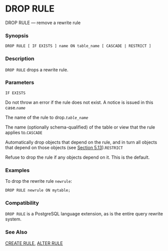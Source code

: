 # DROP RULE

DROP RULE — remove a rewrite rule

### Synopsis

```text
DROP RULE [ IF EXISTS ] name ON table_name [ CASCADE | RESTRICT ]
```

### Description

`DROP RULE` drops a rewrite rule.

### Parameters

`IF EXISTS`

Do not throw an error if the rule does not exist. A notice is issued in this case._`name`_

The name of the rule to drop._`table_name`_

The name \(optionally schema-qualified\) of the table or view that the rule applies to.`CASCADE`

Automatically drop objects that depend on the rule, and in turn all objects that depend on those objects \(see [Section 5.13](https://www.postgresql.org/docs/10/static/ddl-depend.html)\).`RESTRICT`

Refuse to drop the rule if any objects depend on it. This is the default.

### Examples

To drop the rewrite rule `newrule`:

```text
DROP RULE newrule ON mytable;
```

### Compatibility

`DROP RULE` is a PostgreSQL language extension, as is the entire query rewrite system.

### See Also

[CREATE RULE](https://www.postgresql.org/docs/10/static/sql-createrule.html), [ALTER RULE](https://www.postgresql.org/docs/10/static/sql-alterrule.html)

